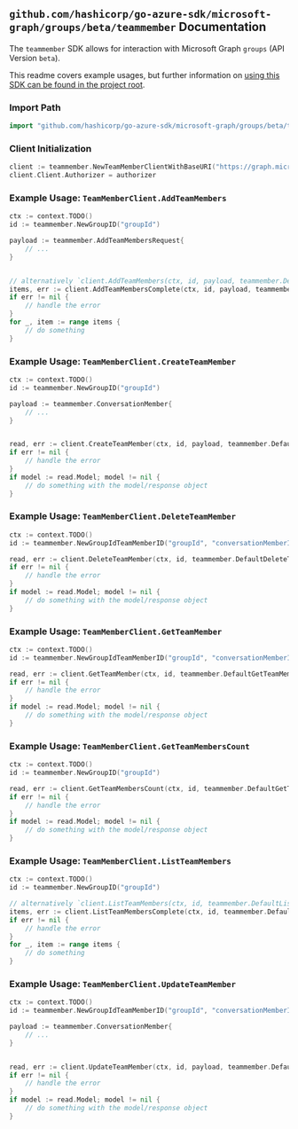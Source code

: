 
## `github.com/hashicorp/go-azure-sdk/microsoft-graph/groups/beta/teammember` Documentation

The `teammember` SDK allows for interaction with Microsoft Graph `groups` (API Version `beta`).

This readme covers example usages, but further information on [using this SDK can be found in the project root](https://github.com/hashicorp/go-azure-sdk/tree/main/docs).

### Import Path

```go
import "github.com/hashicorp/go-azure-sdk/microsoft-graph/groups/beta/teammember"
```


### Client Initialization

```go
client := teammember.NewTeamMemberClientWithBaseURI("https://graph.microsoft.com")
client.Client.Authorizer = authorizer
```


### Example Usage: `TeamMemberClient.AddTeamMembers`

```go
ctx := context.TODO()
id := teammember.NewGroupID("groupId")

payload := teammember.AddTeamMembersRequest{
	// ...
}


// alternatively `client.AddTeamMembers(ctx, id, payload, teammember.DefaultAddTeamMembersOperationOptions())` can be used to do batched pagination
items, err := client.AddTeamMembersComplete(ctx, id, payload, teammember.DefaultAddTeamMembersOperationOptions())
if err != nil {
	// handle the error
}
for _, item := range items {
	// do something
}
```


### Example Usage: `TeamMemberClient.CreateTeamMember`

```go
ctx := context.TODO()
id := teammember.NewGroupID("groupId")

payload := teammember.ConversationMember{
	// ...
}


read, err := client.CreateTeamMember(ctx, id, payload, teammember.DefaultCreateTeamMemberOperationOptions())
if err != nil {
	// handle the error
}
if model := read.Model; model != nil {
	// do something with the model/response object
}
```


### Example Usage: `TeamMemberClient.DeleteTeamMember`

```go
ctx := context.TODO()
id := teammember.NewGroupIdTeamMemberID("groupId", "conversationMemberId")

read, err := client.DeleteTeamMember(ctx, id, teammember.DefaultDeleteTeamMemberOperationOptions())
if err != nil {
	// handle the error
}
if model := read.Model; model != nil {
	// do something with the model/response object
}
```


### Example Usage: `TeamMemberClient.GetTeamMember`

```go
ctx := context.TODO()
id := teammember.NewGroupIdTeamMemberID("groupId", "conversationMemberId")

read, err := client.GetTeamMember(ctx, id, teammember.DefaultGetTeamMemberOperationOptions())
if err != nil {
	// handle the error
}
if model := read.Model; model != nil {
	// do something with the model/response object
}
```


### Example Usage: `TeamMemberClient.GetTeamMembersCount`

```go
ctx := context.TODO()
id := teammember.NewGroupID("groupId")

read, err := client.GetTeamMembersCount(ctx, id, teammember.DefaultGetTeamMembersCountOperationOptions())
if err != nil {
	// handle the error
}
if model := read.Model; model != nil {
	// do something with the model/response object
}
```


### Example Usage: `TeamMemberClient.ListTeamMembers`

```go
ctx := context.TODO()
id := teammember.NewGroupID("groupId")

// alternatively `client.ListTeamMembers(ctx, id, teammember.DefaultListTeamMembersOperationOptions())` can be used to do batched pagination
items, err := client.ListTeamMembersComplete(ctx, id, teammember.DefaultListTeamMembersOperationOptions())
if err != nil {
	// handle the error
}
for _, item := range items {
	// do something
}
```


### Example Usage: `TeamMemberClient.UpdateTeamMember`

```go
ctx := context.TODO()
id := teammember.NewGroupIdTeamMemberID("groupId", "conversationMemberId")

payload := teammember.ConversationMember{
	// ...
}


read, err := client.UpdateTeamMember(ctx, id, payload, teammember.DefaultUpdateTeamMemberOperationOptions())
if err != nil {
	// handle the error
}
if model := read.Model; model != nil {
	// do something with the model/response object
}
```
